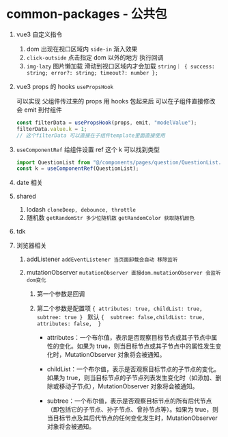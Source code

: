 # common-packages - 公共包

1. vue3 自定义指令

   1. dom 出现在视口区域内 `side-in` 渐入效果
   2. `click-outside` 点击指定 dom 以外的地方 执行回调
   3. `img-lazy` 图片懒加载 滑动到视口区域内才会加载 `string｜ { success: string; error?: string; timeout?: number };`

2. vue3 props 的 hooks `usePropsHook`

   可以实现 父组件传过来的 props 用 hooks 包起来后 可以在子组件直接修改 会 emit 到付组件

   ```javascript
   const filterData = usePropsHook(props, emit, "modelValue");
   filterData.value.k = 1;
   // 这个filterData 可以直接在子组件template里面直接使用
   ```

3. `useComponentRef`
   给组件设置 ref 这个 k 可以找到类型

   ```javascript
   import QuestionList from "@/components/pages/question/QuestionList.vue";
   const k = useComponentRef(QuestionList);
   ```

4. date 相关

5. shared

   1. lodash `cloneDeep, debounce, throttle`
   2. 随机数 `getRandomStr 多少位随机数` `getRandomColor 获取随机颜色`

6. tdk

7. 浏览器相关

   1. addListener `addEventListener 当页面卸载会自动 移除监听`
   2. mutationObserver `mutationObserver 直接dom.mutationObserver 会监听dom变化`

      1. 第一个参数是回调

      2. 第二个参数是配置项 `{ attributes: true, childList: true, subtree: true } ` 默认 `{  subtree: false,childList: true,  attributes: false,  }`

         - attributes：一个布尔值，表示是否观察目标节点或其子节点中属性的变化。如果为 true，则当目标节点或其子节点中的属性发生变化时，MutationObserver 对象将会被通知。

         - childList：一个布尔值，表示是否观察目标节点的子节点的变化。如果为 true，则当目标节点的子节点列表发生变化时（如添加、删除或移动子节点），MutationObserver 对象将会被通知。

         - subtree：一个布尔值，表示是否观察目标节点的所有后代节点（即包括它的子节点、孙子节点、曾孙节点等）。如果为 true，则当目标节点及其后代节点的任何变化发生时，MutationObserver 对象将会被通知。
